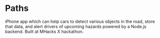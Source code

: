 # Paths
iPhone app which can help cars to detect various objects in the road, store that data, and alert drivers of upcoming hazards powered by a Node.js backend. Built at MHacks X hackathon.

